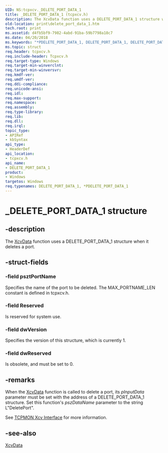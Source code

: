 ```yaml
---
UID: NS:tcpxcv._DELETE_PORT_DATA_1
title: _DELETE_PORT_DATA_1 (tcpxcv.h)
description: The XcvData function uses a DELETE_PORT_DATA_1 structure when it deletes a port.
old-location: print\delete_port_data_1.htm
tech.root: print
ms.assetid: d4fb5bf9-7982-4abd-91ba-59b7798a18c7
ms.date: 04/20/2018
ms.keywords: "*PDELETE_PORT_DATA_1, DELETE_PORT_DATA_1, DELETE_PORT_DATA_1 structure [Print Devices], PDELETE_PORT_DATA_1, PDELETE_PORT_DATA_1 structure pointer [Print Devices], _DELETE_PORT_DATA_1, print.delete_port_data_1, spoolfnc_238080f3-e916-4a7f-9531-361659c21a3d.xml, tcpxcv/DELETE_PORT_DATA_1, tcpxcv/PDELETE_PORT_DATA_1"
ms.topic: struct
req.header: tcpxcv.h
req.include-header: Tcpxcv.h
req.target-type: Windows
req.target-min-winverclnt: 
req.target-min-winversvr: 
req.kmdf-ver: 
req.umdf-ver: 
req.ddi-compliance: 
req.unicode-ansi: 
req.idl: 
req.max-support: 
req.namespace: 
req.assembly: 
req.type-library: 
req.lib: 
req.dll: 
req.irql: 
topic_type:
- APIRef
- kbSyntax
api_type:
- HeaderDef
api_location:
- tcpxcv.h
api_name:
- DELETE_PORT_DATA_1
product:
- Windows
targetos: Windows
req.typenames: DELETE_PORT_DATA_1, *PDELETE_PORT_DATA_1
---
```


# _DELETE_PORT_DATA_1 structure


## -description


The <a href="https://docs.microsoft.com/previous-versions/ff564255(v=vs.85)">XcvData</a> function uses a DELETE_PORT_DATA_1 structure when it deletes a port.


## -struct-fields




### -field psztPortName

Specifies the name of the port to be deleted. The MAX_PORTNAME_LEN constant is defined in tcpxcv.h.


### -field Reserved

Is reserved for system use.


### -field dwVersion

Specifies the version of this structure, which is currently 1.


### -field dwReserved

Is obsolete, and must be set to 0.


## -remarks



When the <a href="https://docs.microsoft.com/previous-versions/ff564255(v=vs.85)">XcvData</a> function is called to delete a port, its <i>pInputData</i> parameter must be set with the address of a DELETE_PORT_DATA_1 structure. Set this function's <i>pszDataName</i> parameter to the string L"DeletePort". 

See <a href="https://docs.microsoft.com/windows-hardware/drivers/print/tcpmon-xcv-interface">TCPMON Xcv Interface</a> for more information.




## -see-also




<a href="https://docs.microsoft.com/previous-versions/ff564255(v=vs.85)">XcvData</a>
 

 

